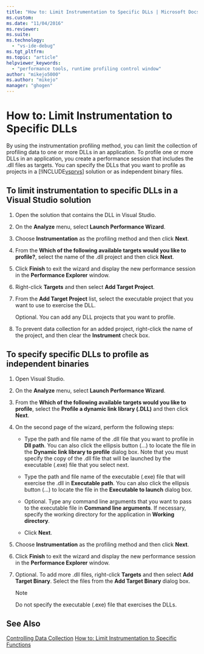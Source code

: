 ```yaml
---
title: "How to: Limit Instrumentation to Specific DLLs | Microsoft Docs"
ms.custom: 
ms.date: "11/04/2016"
ms.reviewer: 
ms.suite: 
ms.technology: 
  - "vs-ide-debug"
ms.tgt_pltfrm: 
ms.topic: "article"
helpviewer_keywords: 
  - "performance tools, runtime profiling control window"
author: "mikejo5000"
ms.author: "mikejo"
manager: "ghogen"
---
```

# How to: Limit Instrumentation to Specific DLLs

By using the instrumentation profiling method, you can limit the collection of profiling data to one or more DLLs in an application. To profile one or more DLLs in an application, you create a performance session that includes the .dll files as targets. You can specify the DLLs that you want to profile as projects in a [!INCLUDE[vsprvs](../code-quality/includes/vsprvs_md.md)] solution or as independent binary files.

## To limit instrumentation to specific DLLs in a Visual Studio solution

1. Open the solution that contains the DLL in Visual Studio.

2. On the **Analyze** menu, select **Launch Performance Wizard**.

3. Choose **Instrumentation** as the profiling method and then click **Next**.

4. From the **Which of the following available targets would you like to profile?**, select the name of the .dll project and then click **Next**.

5. Click **Finish** to exit the wizard and display the new performance session in the **Performance Explorer** window.

6. Right-click **Targets** and then select **Add Target Project**.

7. From the **Add Target Project** list, select the executable project that you want to use to exercise the DLL.

     Optional. You can add any DLL projects that you want to profile.

8. To prevent data collection for an added project, right-click the name of the project, and then clear the **Instrument** check box.

## To specify specific DLLs to profile as independent binaries

1. Open Visual Studio.

2. On the **Analyze** menu, select **Launch Performance Wizard**.

3. From the **Which of the following available targets would you like to profile**, select the **Profile a dynamic link library (.DLL)** and then click **Next**.

4. On the second page of the wizard, perform the following steps:

    - Type the path and file name of the .dll file that you want to profile in **Dll path**. You can also click the ellipsis button (...) to locate the file in the **Dynamic link library to profile** dialog box. Note that you must specify the copy of the .dll file that will be launched by the executable (.exe) file that you select next.

    - Type the path and file name of the executable (.exe) file that will exercise the .dll in **Executable path**. You can also click the ellipsis button (...) to locate the file in the **Executable to launch** dialog box.

    - Optional. Type any command line arguments that you want to pass to the executable file in **Command line arguments**. If necessary, specify the working directory for the application in **Working directory**.

    - Click **Next**.

5. Choose **Instrumentation** as the profiling method and then click **Next**.

6. Click **Finish** to exit the wizard and display the new performance session in the **Performance Explorer** window.

7. Optional. To add more .dll files, right-click **Targets** and then select **Add Target Binary**. Select the files from the **Add Target Binary** dialog box.

    > [!NOTE]
    > Do not specify the executable (.exe) file that exercises the DLLs.

## See Also

[Controlling Data Collection](../profiling/controlling-data-collection.md)
[How to: Limit Instrumentation to Specific Functions](../profiling/how-to-limit-instrumentation-to-specific-functions.md)